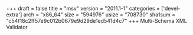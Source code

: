 +++
draft = false
title = "msv"
version = "2011.1-1"
categories = ['devel-extra']
arch = "x86_64"
size = "594976"
usize = "708730"
sha1sum = "c54f18c2ff57e9c012b0679e9d29de1ed541d4c7"
+++
Multi-Schema XML Validator